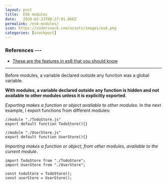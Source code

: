 ```yaml
---
layout: post
title:  ES6 modules
date:   2020-02-23T00:27:01.866Z
permalink: /es6-modules/
icon: https://codersnack.com/assets/images/es6.png
categories: [snackpost]
---
```


### References ---

- [These are the features in es6 that you should know](https://www.freecodecamp.org/news/these-are-the-features-in-es6-that-you-should-know-1411194c71cb/)
---

Before modules, a variable declared outside any function was a global variable.

**With modules, a variable declared outside any function is hidden and not available to other modules unless it is explicitly exported**.

*Exporting makes a function or object available to other modules*. In the next example, I export functions from different modules:

```
//module "./TodoStore.js"
export default function TodoStore(){}

//module "./UserStore.js"
export default function UserStore(){}
```

*Importing makes a function or object, from other modules, available to the current module*.

```
import TodoStore from "./TodoStore";
import UserStore from "./UserStore";

const todoStore = TodoStore();
const userStore = UserStore();
```